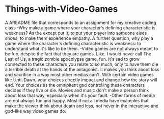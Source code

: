 # Things-with-Video-Games
A AREADME file that corresponds to an assignment for my creative coding class
-Why make a game where your character's defining characteristic is weakness? As the except put it, to put your player into someone elses shoes, to make them experience empathy. A further question, why play a game where the character's defining characteristic is weakness: to understand what it's like to be them. 
-Video games are not always meant to be fun, despite the fact that they are games. Like, I would never call The Last of Us, a tragic zombie apocolypse game, fun. It's sad to grow connected to these characters you relate to so much, only to have them die a terrible death at the hands of the antagonist. It makes you think about loss and sacrifice in a way most other medias can't. With certain video games like Until Dawn, your choices directly impact and change how the story will end. Your choices as the omnipitent god controlling these characters decides if they live or die. Movies and music don't make a person think about loss that way, especially when it's your fault. 
-Other forms of media are not always fun and happy. Most if not all media have examples that make the viewer think about death and loss, not never in the interactive and god-like way video games do.
